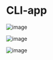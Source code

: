 # CLI-app





![image](https://user-images.githubusercontent.com/35841222/56601439-6e1b7280-65fb-11e9-832a-9895fbeb2d98.png)


![image](https://user-images.githubusercontent.com/35841222/56601536-b5096800-65fb-11e9-9d33-0339ae8737f5.png)


![image](https://user-images.githubusercontent.com/35841222/56601627-ee41d800-65fb-11e9-8667-35022a7b08d0.png)

